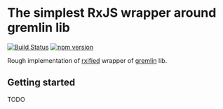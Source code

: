 # The simplest RxJS wrapper around gremlin lib

[![Build Status](https://travis-ci.com/ihoro/rough-rx-gremlin.svg?branch=master)](https://travis-ci.com/ihoro/rough-rx-gremlin)
[![npm version](https://badge.fury.io/js/%40rough%2Frx-gremlin.svg)](https://badge.fury.io/js/%40rough%2Frx-gremlin)

Rough implementation of [rxified](https://npmjs.com/rxjs) wrapper of [gremlin](https://npmjs.com/gremlin) lib.

## Getting started

TODO
